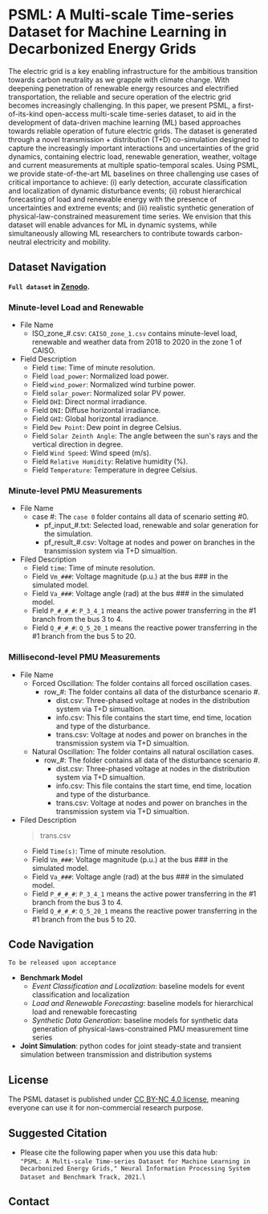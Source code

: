# PSML: A Multi-scale Time-series Dataset for Machine Learning in Decarbonized Energy Grids #
The electric grid is a key enabling infrastructure for the ambitious transition towards carbon neutrality as we grapple with climate change. With deepening penetration of renewable energy resources and electrified transportation, the reliable and secure operation of the electric grid becomes increasingly challenging. In this paper, we present PSML, a first-of-its-kind open-access multi-scale time-series dataset, to aid in the development of data-driven machine learning (ML) based approaches towards reliable operation of future electric grids. The dataset is generated through a novel transmission + distribution (T+D) co-simulation designed to capture the increasingly important interactions and uncertainties of the grid dynamics, containing electric load, renewable generation, weather, voltage and current measurements at multiple spatio-temporal scales. Using PSML, we provide state-of-the-art ML baselines on three challenging use cases of critical importance to achieve: (i) early detection, accurate classification and localization of dynamic disturbance events; (ii) robust hierarchical forecasting of load and renewable energy with the presence of uncertainties and extreme events; and (iii) realistic synthetic generation of physical-law-constrained measurement time series. We envision that this dataset will enable advances for ML in dynamic systems, while simultaneously allowing ML researchers to contribute towards carbon-neutral electricity and mobility. 

## Dataset Navigation ##
**`Full dataset` in [Zenodo](https://zenodo.org/record/5130612#.YTIiZI5KiUk).**
### Minute-level Load and Renewable ###
- File Name
  - ISO_zone_#.csv: `CAISO_zone_1.csv` contains minute-level load, renewable and weather data from 2018 to 2020 in the zone 1 of CAISO.
- Field Description
  - Field `time`: Time of minute resolution.
  - Field `load_power`: Normalized load power.
  - Field `wind_power`: Normalized wind turbine power.
  - Field `solar_power`: Normalized solar PV power.
  - Field `DHI`: Direct normal irradiance.
  - Field `DNI`: Diffuse horizontal irradiance.
  - Field `GHI`: Global horizontal irradiance.
  - Field `Dew Point`: Dew point in degree Celsius.
  - Field `Solar Zeinth Angle`: The angle between the sun's rays and the vertical direction in degree.
  - Field `Wind Speed`: Wind speed (m/s).
  - Field `Relative Humidity`: Relative humidity (%).
  - Field `Temperature`: Temperature in degree Celsius.

### Minute-level PMU Measurements ###
- File Name
  - case #: The `case 0` folder contains all data of scenario setting #0.
    - pf_input_#.txt: Selected load, renewable and solar generation for the simulation.
    - pf_result_#.csv: Voltage at nodes and power on branches in the transmission system via T+D simualtion.
- Filed Description
  - Field `time`: Time of minute resolution.
  - Field `Vm_###`: Voltage magnitude (p.u.) at the bus ### in the simulated model.
  - Field `Va_###`: Voltage angle (rad) at the bus ### in the simulated model.
  - Field `P_#_#_#`: `P_3_4_1` means the active power transferring in the #1 branch from the bus 3 to 4.
  - Field `Q_#_#_#`: `Q_5_20_1` means the reactive power transferring in the #1 branch from the bus 5 to 20.
### Millisecond-level PMU Measurements ###
- File Name
  - Forced Oscillation: The folder contains all forced oscillation cases.
    - row_#: The folder contains all data of the disturbance scenario #.
      - dist.csv: Three-phased voltage at nodes in the distribution system via T+D simualtion.
      - info.csv: This file contains the start time, end time, location and type of the disturbance.
      - trans.csv: Voltage at nodes and power on branches in the transmission system via T+D simualtion.
  - Natural Oscillation: The folder contains all natural oscillation cases.
    - row_#: The folder contains all data of the disturbance scenario #.
      - dist.csv: Three-phased voltage at nodes in the distribution system via T+D simualtion.
      - info.csv: This file contains the start time, end time, location and type of the disturbance.
      - trans.csv: Voltage at nodes and power on branches in the transmission system via T+D simualtion.
- Filed Description
  > trans.csv
  - Field `Time(s)`: Time of minute resolution.
  - Field `Vm_###`: Voltage magnitude (p.u.) at the bus ### in the simulated model.
  - Field `Va_###`: Voltage angle (rad) at the bus ### in the simulated model.
  - Field `P_#_#_#`: `P_3_4_1` means the active power transferring in the #1 branch from the bus 3 to 4.
  - Field `Q_#_#_#`: `Q_5_20_1` means the reactive power transferring in the #1 branch from the bus 5 to 20.
## Code Navigation
`To be released upon acceptance`
- **Benchmark Model**
  - *Event Classification and Localization*: baseline models for event classification and localization
  - *Load and Renewable Forecasting*: baseline models for hierarchical load and renewable forecasting
  - *Synthetic Data Generation*: baseline models for synthetic data generation of physical-laws-constrained PMU measurement time series
- **Joint Simulation**: python codes for joint steady-state and transient simulation between transmission and distribution systems

## License
The PSML dataset is published under [CC BY-NC 4.0 license](https://creativecommons.org/licenses/by-nc/4.0/), meaning everyone can use it for non-commercial research purpose.

## Suggested Citation
- Please cite the following paper when you use this data hub:  
`
"PSML: A Multi-scale Time-series Dataset for Machine Learning in Decarbonized Energy Grids," Neural Information Processing System Dataset and Benchmark Track, 2021.
`\
## Contact
